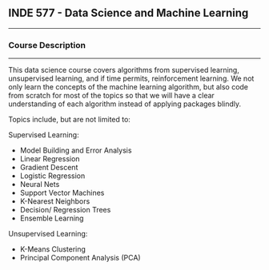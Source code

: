 ## INDE 577 - Data Science and Machine Learning 
--------------------------------  

### Course Description
-----------------------
This data science course covers algorithms from supervised learning, unsupervised learning, and if time permits, reinforcement learning. We not only learn the concepts of the machine learning algorithm, but also code from scratch for most of the topics so that we will have a clear understanding of each algorithm instead of applying packages blindly.  

Topics include, but are not limited to:   

Supervised Learning:   
* Model Building and Error Analysis
* Linear Regression
* Gradient Descent
* Logistic Regression
* Neural Nets
* Support Vector Machines
* K-Nearest Neighbors
* Decision/ Regression Trees
* Ensemble Learning   

Unsupervised Learning:
* K-Means Clustering
* Principal Component Analysis (PCA)

